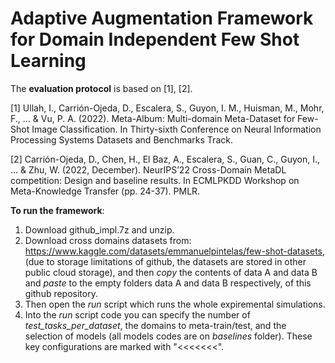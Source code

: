 # Adaptive Augmentation Framework for Domain Independent Few Shot Learning


The **evaluation protocol** is based on [1], [2].

[1]	Ullah, I., Carrión-Ojeda, D., Escalera, S., Guyon, I. M., Huisman, M., Mohr, F., ... & Vu, P. A. (2022). Meta-Album: Multi-domain Meta-Dataset for Few-Shot Image Classification. In Thirty-sixth Conference on Neural Information Processing Systems Datasets and Benchmarks Track.

[2]	Carrión-Ojeda, D., Chen, H., El Baz, A., Escalera, S., Guan, C., Guyon, I., ... & Zhu, W. (2022, December). NeurIPS’22 Cross-Domain MetaDL competition: Design and baseline results. In ECMLPKDD Workshop on Meta-Knowledge Transfer (pp. 24-37). PMLR.



**To run the framework**:

1. Download github_impl.7z and unzip.
2. Download cross domains datasets from: https://www.kaggle.com/datasets/emmanuelpintelas/few-shot-datasets, (due to storage limitations of github, the datasets are stored in other public cloud storage), and then _copy_ the contents of data A and data B and _paste_ to the empty folders data A and data B  respectively, of this github repository.
3. Then open the _run_ script which runs the whole expiremental simulations.
4. Into the _run_ script code you can specify the number of _test_tasks_per_dataset_, the domains to meta-train/test, and the selection of models (all models codes are on _baselines_ folder). These key configurations are marked with "<<<<<<<".
